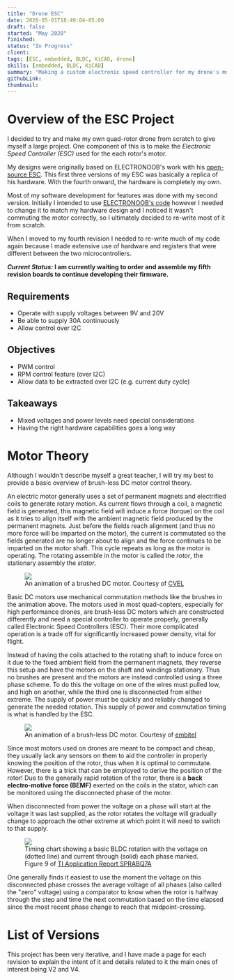 ```yaml
---
title: "Drone ESC"
date: 2020-05-01T18:49:04-05:00
draft: false
started: "May 2020"
finished:
status: "In Progress"
client:
tags: [ESC, embedded, BLDC, KiCAD, drone]
skills: [embedded, BLDC, KiCAD]
summary: "Making a custom electronic speed controller for my drone's motors"
githubLink:
thumbnail:
---
```


# Overview of the ESC Project

I decided to try and make my own quad-rotor drone from scratch to give myself a large project. One component of this 
is to make the *Electronic Speed Controller (ESC)* used for the each rotor's motor.

My designs were originally based on ELECTRONOOB's work with his [open-source ESC](http://electronoobs.com/eng_arduino_tut91.php). 
This first three versions of my ESC was basically a replica of his hardware. With the fourth onward, the hardware is completely 
my own.

Most of my software development for features was done with my second version. Initially I intended to use 
[ELECTRONOOB's code](http://electronoobs.com/eng_arduino_tut91_code1.php) however I needed to change it to match my hardware 
design and I noticed it wasn't commuting the motor correctly, so I ultimately decided to re-write most of it from scratch.

When I moved to my fourth revision I needed to re-write much of my code again because I made extensive use of hardware 
and registers that were different between the two microcontrollers.

***Current Status:* I am currently waiting to order and assemble my fifth revision boards to continue developing their firmware.**

## Requirements

- Operate with supply voltages between 9V and 20V
- Be able to supply 30A continuously
- Allow control over I2C

## Objectives

- PWM control
- RPM control feature (over I2C)
- Allow data to be extracted over I2C (e.g. current duty cycle)

## Takeaways

- Mixed voltages and power levels need special considerations
- Having the right hardware capabilities goes a long way

# Motor Theory

Although I wouldn't describe myself a great teacher, I will try my best to provide a basic overview of brush-less DC 
motor control theory.

An electric motor generally uses a set of permanent magnets and electrified coils to generate rotary motion. As current 
flows through a coil, a magnetic field is generated, this magnetic field will induce a force (torque) on the coil as it 
tries to align itself with the ambient magnetic field produced by the permanent magnets. Just before the fields reach 
alignment (and thus no more force will be imparted on the motor), the current is commutated so the fields generated are 
no longer about to align and the force continues to be imparted on the motor shaft. This cycle repeats as long as the 
motor is operating. The rotating assemble in the motor is called the *rotor*, the stationary assembly the *stator*.

<figure>
<img src="/images/esc-dc-motor-gif.gif">
<figcaption>An animation of a brushed DC motor. Courtesy of <a href="https://cecas.clemson.edu/cvel/auto/actuators/motors-dc-brushed.html">CVEL</a></figcaption>
</figure>

Basic DC motors use mechanical commutation methods like the brushes in the animation above. The motors used in most 
quad-copters, especially for high performance drones, are brush-less DC motors which are constructed differently and need 
a special controller to operate properly, generally called Electronic Speed Controllers (ESC). Their more complicated 
operation is a trade off for significantly increased power density, vital for flight.

Instead of having the coils attached to the rotating shaft to induce force on it due to the fixed ambient field from the 
permanent magnets, they reverse this setup and have the motors on the shaft and windings stationary. Thus no brushes are 
present and the motors are instead controlled using a three phase scheme. To do this the voltage on one of the wires must 
pulled low, and high on another, while the third one is disconnected from either extreme. The supply of power must be 
quickly and reliably changed to generate the needed rotation. This supply of power and commutation timing is what is 
handled by the ESC.

<figure>
<img src="/images/esc-bldc-motor.gif">
<figcaption>An animation of a brush-less DC motor. Courtesy of <a href="https://www.embitel.com/blog/embedded-blog/brushless-dc-motor-vs-pmsm-how-these-motors-and-motor-control-solutions-work">embitel</a></figcaption>
</figure>

Since most motors used on drones are meant to be compact and cheap, they usually lack any sensors on them to aid the 
controller in properly knowing the position of the rotor, thus when it is optimal to commutate. However, there is a trick 
that can be employed to derive the position of the rotor! Due to the generally rapid rotation of the rotor, there is a 
**back electro-motive force (BEMF)** exerted on the coils in the stator, which can be monitored using the disconnected 
phase of the motor.

When disconnected from power the voltage on a phase will start at the voltage it was last supplied, as the rotor rotates 
the voltage will gradually change to approach the other extreme at which point it will need to switch to that supply. 

<figure>
<img src="/images/esc-bldc-timing-chart.png">
<figcaption>Timing chart showing a basic BLDC rotation with the voltage on (dotted line) and current through (solid) each phase marked. Figure 9 of <a href="https://www.ti.com/lit/an/sprabq7a/sprabq7a.pdf?ts=1642166596205">TI Application Report SPRABQ7A</a></figcaption>
</figure>

One generally finds it easiest to use the moment the voltage on this disconnected phase crosses the average voltage of all 
phases (also called the "zero" voltage) using a comparator to know when the rotor is halfway through the step and time the 
next commutation based on the time elapsed since the most recent phase change to reach that midpoint-crossing.


# List of Versions

This project has been very iterative, and I have made a page for each revision to explain the intent of it and details 
related to it the main ones of interest being V2 and V4.

